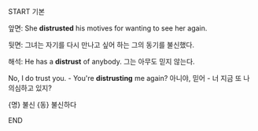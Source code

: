 START
기본

앞면:
She **distrusted** his motives for wanting to see her again. 

뒷면:
그녀는 자기를 다시 만나고 싶어 하는 그의 동기를 불신했다.

해석:
He has a **distrust** of anybody. 
그는 아무도 믿지 않는다.

No, I do trust you. - You're **distrusting** me again?
아니야, 믿어 - 너 지금 또 나 의심하고 있지?

{명} 불신
{동} 불신하다
<!--ID: 1743041502414-->
END
